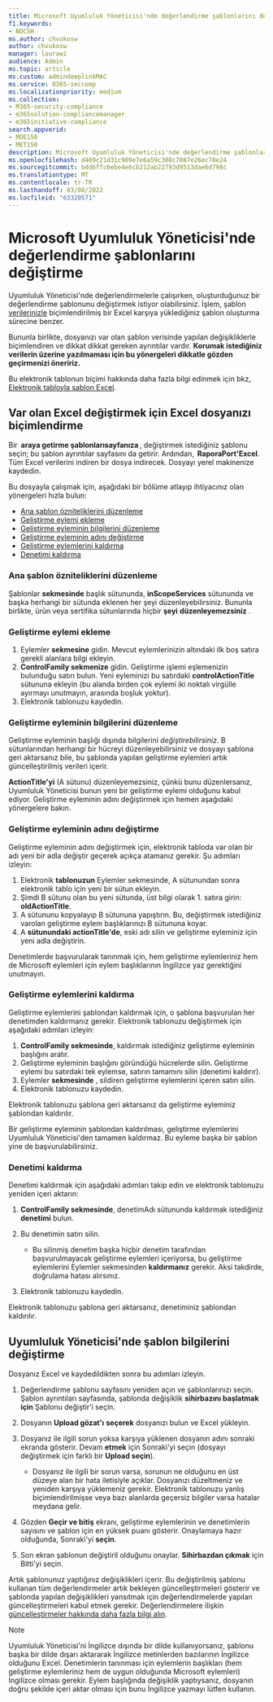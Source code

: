 ```yaml
---
title: Microsoft Uyumluluk Yöneticisi'nde değerlendirme şablonlarını değiştirme
f1.keywords:
- NOCSH
ms.author: chvukosw
author: chvukosw
manager: laurawi
audience: Admin
ms.topic: article
ms.custom: admindeeplinkMAC
ms.service: O365-seccomp
ms.localizationpriority: medium
ms.collection:
- M365-security-compliance
- m365solution-compliancemanager
- m365initiative-compliance
search.appverid:
- MOE150
- MET150
description: Microsoft Uyumluluk Yöneticisi'nde değerlendirme şablonlarını değiştirmeyi anlama.
ms.openlocfilehash: d409c21d31c909e7e6a59c308c7087e26ec78e24
ms.sourcegitcommit: bdd6ffc6ebe4e6cb212ab22793d9513dae6d798c
ms.translationtype: MT
ms.contentlocale: tr-TR
ms.lasthandoff: 03/08/2022
ms.locfileid: "63320571"
---
```

# <a name="modify-assessment-templates-in-microsoft-compliance-manager"></a>Microsoft Uyumluluk Yöneticisi'nde değerlendirme şablonlarını değiştirme

Uyumluluk Yöneticisi'nde değerlendirmelerle çalışırken, oluşturduğunuz bir değerlendirme şablonunu değiştirmek istiyor olabilirsiniz. İşlem, şablon [verilerinizle](compliance-manager-templates-create.md) biçimlendirilmiş bir Excel karşıya yüklediğiniz şablon oluşturma sürecine benzer.

Bununla birlikte, dosyanızı var olan şablon verisinde yapılan değişikliklerle biçimlendiren ve dikkat dikkat gereken ayrıntılar vardır. **Korumak istediğiniz verilerin üzerine yazılmaması için bu yönergeleri dikkatle gözden geçirmenizi öneririz.**

Bu elektronik tablonun biçimi hakkında daha fazla bilgi edinmek için bkz[. Elektronik tabloyla şablon Excel](compliance-manager-templates-format-excel.md).

## <a name="format-your-excel-file-to-modify-an-existing-template"></a>Var olan Excel değiştirmek için Excel dosyanızı biçimlendirme

Bir  **araya getirme şablonlarısayfanıza** , değiştirmek istediğiniz şablonu seçin; bu şablon ayrıntılar sayfasını da getirir. Ardından,  **RaporaPort'Excel**. Tüm Excel verilerini indiren bir dosya indirecek. Dosyayı yerel makinenize kaydedin.

Bu dosyayla çalışmak için, aşağıdaki bir bölüme atlayıp ihtiyacınız olan yönergeleri hızla bulun:

- [Ana şablon özniteliklerini düzenleme](#edit-the-main-template-attributes)
- [Geliştirme eylemi ekleme](#add-an-improvement-action)
- [Geliştirme eyleminin bilgilerini düzenleme](#edit-an-improvement-actions-information)
- [Geliştirme eyleminin adını değiştirme](#change-an-improvement-actions-name)
- [Geliştirme eylemlerini kaldırma](#remove-an-improvement-action)
- [Denetimi kaldırma](#remove-a-control)

### <a name="edit-the-main-template-attributes"></a>Ana şablon özniteliklerini düzenleme

Şablonlar **sekmesinde** başlık sütununda, **inScopeServices** sütununda ve başka  herhangi bir sütunda eklenen her şeyi düzenleyebilirsiniz. Bununla birlikte, ürün veya sertifika sütunlarında hiçbir **şeyi** **düzenleyemezsiniz** .

### <a name="add-an-improvement-action"></a>Geliştirme eylemi ekleme

1. Eylemler **sekmesine** gidin. Mevcut eylemlerinizin altındaki ilk boş satıra gerekli alanlara bilgi ekleyin.
2. **ControlFamily sekmenize** gidin. Geliştirme işlemi eşlemenizin bulunduğu satırı bulun. Yeni eyleminizi bu satırdaki **controlActionTitle** sütununa ekleyin (bu alanda birden çok eylemi iki noktalı virgülle ayırmayı unutmayın, arasında boşluk yoktur).
3. Elektronik tablonuzu kaydedin.

### <a name="edit-an-improvement-actions-information"></a>Geliştirme eyleminin bilgilerini düzenleme

Geliştirme eyleminin başlığı dışında bilgilerini *değiştirebilirsiniz*. B sütunlarından herhangi bir hücreyi düzenleyebilirsiniz ve dosyayı şablona geri aktarsanız bile, bu şablonda yapılan geliştirme eylemleri artık güncelleştirilmiş verileri içerir.

**ActionTitle'yi** (A sütunu) düzenleyemezsiniz, çünkü bunu düzenlersanız, Uyumluluk Yöneticisi bunun yeni bir geliştirme eylemi olduğunu kabul ediyor. Geliştirme eyleminin adını değiştirmek için hemen aşağıdaki yönergelere bakın.

### <a name="change-an-improvement-actions-name"></a>Geliştirme eyleminin adını değiştirme

Geliştirme eyleminin adını değiştirmek için, elektronik tabloda var olan bir adı yeni bir adla değiştir geçerek açıkça atamanız gerekir. Şu adımları izleyin:

1. Elektronik **tablonuzun** Eylemler sekmesinde, A sütunundan sonra elektronik tablo için yeni bir sütun ekleyin.
2. Şimdi B sütunu olan bu yeni sütunda, üst bilgi olarak 1. satıra girin: **oldActionTitle**.
3. A sütununu kopyalayıp B sütununa yapıştırın. Bu, değiştirmek istediğiniz varolan geliştirme eylem başlıklarınızı B sütununa koyar.
4. A **sütunundaki actionTitle'de**, eski adı silin ve geliştirme eyleminiz için yeni adla değiştirin.

Denetimlerde başvurularak tanınmak için, hem geliştirme eylemleriniz hem de Microsoft eylemleri için eylem başlıklarının İngilizce yaz gerektiğini unutmayın.

### <a name="remove-an-improvement-action"></a>Geliştirme eylemlerini kaldırma

Geliştirme eylemlerini şablondan kaldırmak için, o şablona başvurulan her denetimden kaldırmanız gerekir. Elektronik tablonuzu değiştirmek için aşağıdaki adımları izleyin:

1. **ControlFamily sekmesinde**, kaldırmak istediğiniz geliştirme eyleminin başlığını aratır.
2. Geliştirme eyleminin başlığını göründüğü hücrelerde silin. Geliştirme eylemi bu satırdaki tek eylemse, satırın tamamını silin (denetimi kaldırır).
3. Eylemler **sekmesinde** , sildiren geliştirme eylemlerini içeren satırı silin.
4. Elektronik tablonuzu kaydedin.

Elektronik tablonuzu şablona geri aktarsanız da geliştirme eyleminiz şablondan kaldırılır.

Bir geliştirme eyleminin şablondan kaldırılması, geliştirme eylemlerini Uyumluluk Yöneticisi'den tamamen kaldırmaz. Bu eyleme başka bir şablon yine de başvurulabilirsiniz.

### <a name="remove-a-control"></a>Denetimi kaldırma

Denetimi kaldırmak için aşağıdaki adımları takip edin ve elektronik tablonuzu yeniden içeri aktarın:

1. **ControlFamily sekmesinde**, denetimAdı sütununda kaldırmak istediğiniz **denetimi** bulun.
2. Bu denetimin satırı silin.
    - Bu silinmiş denetim başka hiçbir denetim tarafından başvurulmayacak geliştirme eylemleri içeriyorsa, bu geliştirme eylemlerini Eylemler sekmesinden **kaldırmanız** gerekir. Aksi takdirde, doğrulama hatası alırsınız.

3. Elektronik tablonuzu kaydedin.

Elektronik tablonuzu şablona geri aktarsanız, denetiminiz şablondan kaldırılır.

## <a name="modify-template-info-in-compliance-manager"></a>Uyumluluk Yöneticisi'nde şablon bilgilerini değiştirme

Dosyanız Excel ve kaydedildikten sonra bu adımları izleyin.

1. Değerlendirme şablonu sayfasını yeniden açın ve şablonlarınızı seçin. Şablon ayrıntıları sayfasında, şablonda değişiklik **sihirbazını başlatmak için** Şablonu değiştir'i seçin.
2. Dosyanın **Upload gözat'ı** **seçerek** dosyanızı bulun ve Excel yükleyin.
3. Dosyanız ile ilgili sorun yoksa karşıya yüklenen dosyanın adını sonraki ekranda gösterir. Devam **etmek** için Sonraki'yi seçin (dosyayı değiştirmek için farklı bir **Upload seçin**).
    - Dosyanız ile ilgili bir sorun varsa, sorunun ne olduğunu en üst düzeye alan bir hata iletisiyle açıklar. Dosyanızı düzeltmeniz ve yeniden karşıya yüklemeniz gerekir. Elektronik tablonuzu yanlış biçimlendirilmişse veya bazı alanlarda geçersiz bilgiler varsa hatalar meydana gelir.

4. Gözden **Geçir ve bitiş** ekranı, geliştirme eylemlerinin ve denetimlerin sayısını ve şablon için en yüksek puanı gösterir. Onaylamaya hazır olduğunda, Sonraki'yi **seçin**.
5. Son ekran şablonun değiştiril olduğunu onaylar. **Sihirbazdan çıkmak** için Bitti'yi seçin.

Artık şablonunuz yaptığınız değişiklikleri içerir. Bu değiştirilmiş şablonu kullanan tüm değerlendirmeler artık bekleyen güncelleştirmeleri gösterir ve şablonda yapılan değişiklikleri yansıtmak için değerlendirmelerde yapılan güncelleştirmeleri kabul etmek gerekir. Değerlendirmelere ilişkin [güncelleştirmeler hakkında daha fazla bilgi alın](compliance-manager-assessments.md#accept-updates-to-assessments).

> [!NOTE]
> Uyumluluk Yöneticisi'ni İngilizce dışında bir dilde kullanıyorsanız, şablonu başka bir dilde dışarı aktararak İngilizce metinlerden bazılarının İngilizce olduğunu Excel. Denetimlerin tanınması için eylemlerin başlıkları (hem geliştirme eylemleriniz hem de uygun olduğunda Microsoft eylemleri) İngilizce olması gerekir. Eylem başlığında değişiklik yaptıysanız, dosyanın doğru şekilde içeri aktar olması için bunu İngilizce yazmayı lütfen kullanın.
